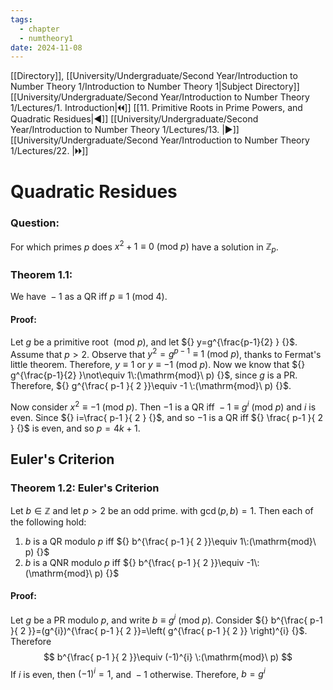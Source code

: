 ```yaml
---
tags:
  - chapter
  - numtheory1
date: 2024-11-08
---
```

[[Directory]], [[University/Undergraduate/Second Year/Introduction to Number Theory 1/Introduction to Number Theory 1|Subject Directory]]
[[University/Undergraduate/Second Year/Introduction to Number Theory 1/Lectures/1. Introduction|🞀🞀]] [[11. Primitive Roots in Prime Powers, and Quadratic Residues|◀]] [[University/Undergraduate/Second Year/Introduction to Number Theory 1/Lectures/13. |▶]] [[University/Undergraduate/Second Year/Introduction to Number Theory 1/Lectures/22. |🞂🞂]]
# Quadratic Residues
### Question:
For which primes ${} p {}$ does ${} x^{2}+1\equiv 0 \:(\mathrm{mod}\  p)  {}$ have a solution in ${} \mathbb{Z}_{p} {}$. 
### Theorem 1.1:
We have ${} -1 {}$ as a QR iff ${} p\equiv 1\:(\mathrm{mod}\  4)  {}$.
#### Proof:
Let $g$ be a primitive root ${} \:(\mathrm{mod}\  p)  {}$, and let ${} y=g^{\frac{p-1}{2} } {}$. Assume that $p>2 {}$. Observe that ${} y^{2}=g^{p-1}\equiv 1\:(\mathrm{mod}\  p)  {}$, thanks to Fermat's little theorem. Therefore, ${} y\equiv 1 {}$ or ${} y\equiv -1 \:(\mathrm{mod}\  p)  {}$. Now we know that ${} g^{\frac{p-1}{2}  }\not\equiv 1\:(\mathrm{mod}\  p) {}$, since $g$ is a PR. Therefore, ${} g^{\frac{ p-1 }{ 2 }}\equiv -1 \:(\mathrm{mod}\  p)  {}$. 

Now consider ${} x^{2}\equiv -1 \:(\mathrm{mod}\  p)  {}$. Then $-1 {}$ is a QR iff ${} -1\equiv g^{i} \:(\mathrm{mod}\  p)  {}$ and $i$ is even. Since ${} i=\frac{ p-1 }{ 2 } {}$, and so $-1 {}$ is a QR iff ${} \frac{ p-1 }{ 2 } {}$ is even, and so ${} p=4k+1 {}$. 
## Euler's Criterion
### Theorem 1.2: Euler's Criterion
Let ${} b \in \mathbb{Z} {}$ and let $p>2 {}$ be an odd prime. with ${} \gcd(p,\, b)=1 {}$. Then each of the following hold:
1. $b$ is a QR modulo $p$ iff ${} b^{\frac{ p-1 }{ 2 }}\equiv 1\:(\mathrm{mod}\  p)  {}$
2. $b$ is a QNR modulo $p$ iff ${} b^{\frac{ p-1 }{ 2 }}\equiv -1\:(\mathrm{mod}\  p)  {}$
#### Proof:
Let $g$ be a PR modulo ${} p {}$, and write ${} b\equiv g^{i}\:(\mathrm{mod}\  p)  {}$. Consider ${} b^{\frac{ p-1 }{ 2 }}=(g^{i})^{\frac{ p-1 }{ 2 }}=\left(  g^{\frac{ p-1 }{ 2 }}  \right)^{i} {}$. Therefore
$$
b^{\frac{ p-1 }{ 2 }}\equiv (-1)^{i} \:(\mathrm{mod}\  p) 
$$
If $i$ is even, then ${} (-1)^{i}=1 {}$, and ${} -1 {}$ otherwise. Therefore, ${} b=g^{i} {}$ 